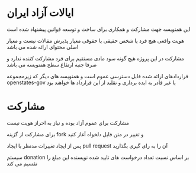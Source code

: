 # ایالات آزاد ایران

این همنویسه جهت مشارکت و همکاری برای ساخت و توسعه قوانین پیشنهاد شده است

هویت واقعی هیچ فرد یا شخص حقیقی یا حقوقی معیار پذیرش مقالات نیست و معیار اصلی محتوای ارائه شده می باشد
  
مشارکت در این پروژه هیچ گونه سود مادی مستقیم برای فرد مشارکت کننده ندارد و صرفا جنبه ارتقاع سطح همنویسه می باشد

قراردادهای ارائه شده قابل دسترسی عموم است و همنویسه های دیگر که زیرمجموعه openstates-gov یا غیر قادر به ایده برداری و تقلید از این قرارداد ها خواهند بود


# مشارکت

مشارکت برای عموم آزاد بوده و نیاز به احراز هویت نیست

برای مشارکت از گزینه fork و تغییر در متن فایل دلخواه آغاز کنید

پس از ایجاد تغییرات مدنظر با ایجاد pull request آن را به رای گیری بگذارید

سیستم donation بر اساس نسبت تعداد درخواست های تایید شده نویسنده این مبلغ را تقسیم می کند
